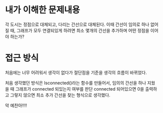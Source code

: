 # 내가 이해한 문제내용
각 도시는 정점으로 대체되고, 다리는 간선으로 대체된다. 이때 간선이 임의로 하나 없어질 때,
그래프가 모두 연결되있게 하려면 최소 몇개의 간선을 추가하며 어떤 정점을 이어야 하는가?

# 접근 방식
처음에는 너무 어려워서 생각이 없다가 절단점을 기준을 생각의 흐름이 바뀌었다.

처음 생각했던 방식은
Isconnected()라는 함수를 만들어서, 임의의 간선을 하나 지웠을 때 그래프가 connected 되있는지 여부를 판단
connected 되어있으면 0을 출력하고 그렇지 않으면 최소 추가 간선을 찾는 형식으로 생각했다.

악 예찬아!!!!
